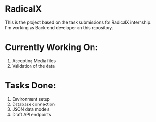 # RadicalX
This is the project based on the task submissions for RadicalX internship.
I'm working as Back-end developer on this repository.

# Currently Working On:

1. Accepting Media files
2. Validation of the data

# Tasks Done:
1. Environment setup
2. Database connection
3. JSON data models
4. Draft API endpoints